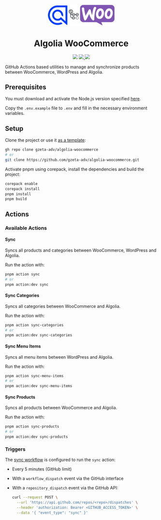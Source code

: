 <div align="center">
  <picture>
    <source media="(prefers-color-scheme: light)" srcset=".github/static/logo.png" width="220">
    <source media="(prefers-color-scheme: dark)" srcset=".github/static/logo-light.png" width="220">
    <img src=".github/static/logo.png" width="220">
  </picture>
  <h1>Algolia WooCommerce</h1>
  <img src="https://img.shields.io/github/package-json/v/gzeta-adv/algolia-woocommerce?style=flat&color=white">
  <a href="https://github.com/gzeta-adv/algolia-woocommerce/actions/workflows/sync.yml">
    <img src="https://github.com/gzeta-adv/algolia-woocommerce/actions/workflows/sync.yml/badge.svg" />
  </a>
  <a href="https://github.com/gzeta-adv/algolia-woocommerce/actions/workflows/code-quality.yml">
    <img src="https://github.com/gzeta-adv/algolia-woocommerce/actions/workflows/code-quality.yml/badge.svg" />
  </a>
</div>

GitHub Actions based utilities to manage and synchronize products between WooCommerce, WordPress and Algolia.

## Prerequisites

You must download and activate the Node.js version specified [here](.node-version).

Copy the `.env.example` file to `.env` and fill in the necessary environment variables.

## Setup

Clone the project or use it [as a template](https://github.com/new?template_name=algolia-woocommerce&template_owner=gzeta-adv):

```sh
gh repo clone gzeta-adv/algolia-woocommerce
# or
git clone https://github.com/gzeta-adv/algolia-woocommerce.git
```

Activate pnpm using corepack, install the dependencies and build the project:

```sh
corepack enable
corepack install
pnpm install
pnpm build
```

## Actions

### Available Actions

#### Sync

Syncs all products and categories between WooCommerce, WordPress and Algolia.

Run the action with:

```sh
pnpm action sync
# or
pnpm action:dev sync
```

#### Sync Categories

Syncs all categories between WooCommerce and Algolia.

Run the action with:

```sh
pnpm action sync-categories
# or
pnpm action:dev sync-categories
```

#### Sync Menu Items

Syncs all menu items between WordPress and Algolia.

Run the action with:

```sh
pnpm action sync-menu-items
# or
pnpm action:dev sync-menu-items
```

#### Sync Products

Syncs all products between WooCommerce and Algolia.

Run the action with:

```sh
pnpm action sync-products
# or
pnpm action:dev sync-products
```

### Triggers

The [sync workflow](.github/workflows/sync.yml) is configured to run the `sync` action:

- Every 5 minutes (GitHub limit)
- With a `workflow_dispatch` event via the GitHub interface
- With a `repository_dispatch` event via the GitHub API:

  ```sh
  curl --request POST \
    --url 'https://api.github.com/repos/<repo>/dispatches' \
    --header 'authorization: Bearer <GITHUB_ACCESS_TOKEN>' \
    --data '{ "event_type": "sync" }'
  ```

